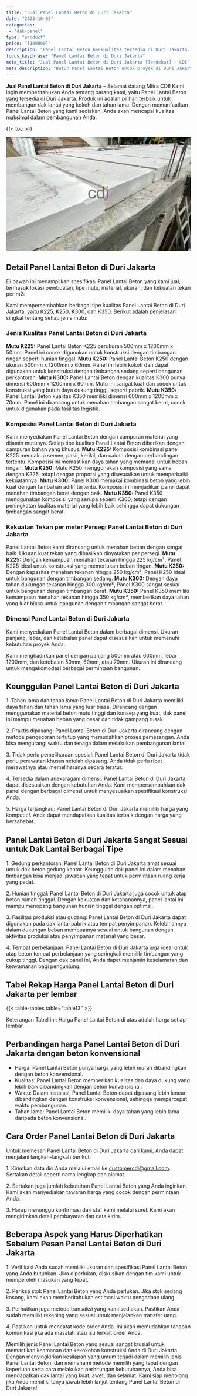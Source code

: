 ```yaml
---
title: "Jual Panel Lantai Beton di Duri Jakarta"
date: "2023-10-05"
categories:
 - "dak-panel"
type: "product"
price: "[180000]"
description: "Panel Lantai Beton berkualitas tersedia di Duri Jakarta. Solusi ideal untuk proyek konstruksi dengan standar terbaik, Panel Lantai Beton memberikan kekuatan maksimal untuk lantai dak. Dapatkan info lengkap."
focus_keyphrase: "Panel Lantai Beton di Duri Jakarta"
meta_title: "Jual Panel Lantai Beton di Duri Jakarta [Terdekat] - CDI"
meta_description: "Butuh Panel Lantai Beton untuk proyek di Duri Jakarta?. Tersedia Panel Lantai Beton premium untuk proyek konstruksi. Promo menarik hanya di sini."
---
```


**Jual Panel Lantai Beton di Duri Jakarta** – Selamat datang Mitra CDI! Kami ingin memberitahukan Anda tentang barang kami, yaitu Panel Lantai Beton yang tersedia di Duri Jakarta. Produk ini adalah pilihan terbaik untuk membangun dak lantai yang kokoh dan tahan lama. Dengan memanfaatkan Panel Lantai Beton yang kami sediakan, Anda akan mencapai kualitas maksimal dalam pembangunan Anda.

{{< toc >}}

![Jual Panel Lantai Beton di Duri Jakarta](/images/dak-panel/dak-panel-22.jpg)

## Detail Panel Lantai Beton di Duri Jakarta

Di bawah ini menampilkan spesifikasi Panel Lantai Beton yang kami jual, termasuk lokasi pembuatan, tipe mutu, material, ukuran, dan kekuatan tekan per m2:

Kami mempersembahkan berbagai tipe kualitas Panel Lantai Beton di Duri Jakarta, yaitu K225, K250, K300, dan K350. Berikut adalah penjelasan singkat tentang setiap jenis mutu:

### Jenis Kualitas Panel Lantai Beton di Duri Jakarta

**Mutu K225:** Panel Lantai Beton K225 berukuran 500mm x 1200mm x 50mm. Panel ini cocok digunakan untuk konstruksi dengan timbangan ringan seperti hunian tinggal.
**Mutu K250:** Panel Lantai Beton K250 dengan ukuran 500mm x 1200mm x 60mm. Panel ini lebih kokoh dan dapat digunakan untuk konstruksi dengan timbangan sedang seperti bangunan perkantoran.
**Mutu K300:** Panel Lantai Beton dengan kualitas K300 punya dimensi 600mm x 1200mm x 60mm. Mutu ini sangat kuat dan cocok untuk konstruksi yang butuh daya dukung tinggi, seperti pabrik.
**Mutu K350:** Panel Lantai Beton kualitas K350 memiliki dimensi 600mm x 1200mm x 70mm. Panel ini dirancang untuk menahan timbangan sangat berat, cocok untuk digunakan pada fasilitas logistik.

### Komposisi Panel Lantai Beton di Duri Jakarta

Kami menyediakan Panel Lantai Beton dengan campuran material yang dijamin mutunya. Setiap tipe kualitas Panel Lantai Beton diberikan dengan campuran bahan yang khusus.
**Mutu K225:** Komposisi kombinasi panel K225 mencakup semen, pasir, kerikil, dan cairan dengan perbandingan tertentu. Komposisi ini memastikan daya tahan yang memadai untuk beban ringan.
**Mutu K250:** Mutu K250 menggunakan komposisi yang sama dengan K225, tetapi dengan proporsi yang disesuaikan untuk memperbaiki kekuatannya.
**Mutu K300:** Panel K300 memakai kombinasi beton yang lebih kuat dengan tambahan aditif tertentu. Komposisi ini menjadikan panel dapat menahan timbangan berat dengan baik.
**Mutu K350:** Panel K350 menggunakan komposisi yang serupa seperti K300, tetapi dengan peningkatan kualitas material yang lebih baik sehingga dapat dukungan timbangan sangat berat.

### Kekuatan Tekan per meter Persegi Panel Lantai Beton di Duri Jakarta

Panel Lantai Beton kami dirancang untuk menahan beban dengan sangat baik. Ukuran kuat tekan yang dihasilkan dinyatakan per persegi.
**Mutu K225:** Dengan kemampuan menahan tekanan hingga 225 kg/cm², Panel K225 ideal untuk konstruksi yang memerlukan beban ringan.
**Mutu K250:** Dengan kapasitas menahan tekanan hingga 250 kg/cm², Panel K250 ideal untuk bangunan dengan timbangan sedang.
**Mutu K300:** Dengan daya tahan dukungan tekanan hingga 300 kg/cm², Panel K300 sangat sesuai untuk bangunan dengan timbangan berat.
**Mutu K350:** Panel K350 memiliki kemampuan menahan tekanan hingga 350 kg/cm², memberikan daya tahan yang luar biasa untuk bangunan dengan timbangan sangat berat.

### Dimensi Panel Lantai Beton di Duri Jakarta

Kami menyediakan Panel Lantai Beton dalam berbagai dimensi. Ukuran panjang, lebar, dan ketebalan panel dapat disesuaikan untuk memenuhi kebutuhan proyek Anda.

Kami menghadirkan panel dengan panjang 500mm atau 600mm, lebar 1200mm, dan ketebalan 50mm, 60mm, atau 70mm. Ukuran ini dirancang untuk mengakomodasi berbagai permintaan bangunan.

## Keunggulan Panel Lantai Beton di Duri Jakarta

1\.  Tahan lama dan tahan lama: Panel Lantai Beton di Duri Jakarta memiliki daya tahan dan tahan lama yang luar biasa. Dirancang dengan menggunakan material beton mutu tinggi dan konsep yang kuat, dak panel ini mampu menahan beban yang besar dan tidak gampang rusak.

2\.  Praktis dipasang: Panel Lantai Beton di Duri Jakarta dirancang dengan metode pengecoran tertutup yang memudahkan proses pemasangan. Anda bisa mengurangi waktu dan tenaga dalam melakukan pembangunan lantai.

3\.  Tidak perlu pemeliharaan spesial: Panel Lantai Beton di Duri Jakarta tidak perlu perawatan khusus setelah dipasang. Anda tidak perlu ribet merawatnya atau memeliharanya secara teratur.

4\.  Tersedia dalam anekaragam dimensi: Panel Lantai Beton di Duri Jakarta dapat disesuaikan dengan kebutuhan Anda. Kami mempersembahkan dak panel dengan berbagai dimensi untuk menyesuaikan spesifikasi konstruksi Anda.

5\.  Harga terjangkau: Panel Lantai Beton di Duri Jakarta memiliki harga yang kompetitif. Anda dapat mendapatkan kualitas terbaik dengan harga yang bersahabat.

## Panel Lantai Beton di Duri Jakarta Sangat Sesuai untuk Dak Lantai Berbagai Tipe

1\.  Gedung perkantoran: Panel Lantai Beton di Duri Jakarta amat sesuai untuk dak beton gedung kantor. Keunggulan dak panel ini dalam menahan timbangan bisa menjadi jawaban yang tepat untuk permintaan ruang kerja yang padat.

2\.  Hunian tinggal: Panel Lantai Beton di Duri Jakarta juga cocok untuk atap beton rumah tinggal. Dengan kekuatan dan ketahanannya, panel lantai ini mampu menopang bangunan hunian tinggal dengan optimal.

3\.  Fasilitas produksi atau gudang: Panel Lantai Beton di Duri Jakarta dapat digunakan pada dak lantai pabrik atau tempat penyimpanan. Kelebihannya dalam dukungan beban membuatnya sesuai untuk bangunan dengan aktivitas produksi atau penyimpanan material yang besar.

4\.  Tempat perbelanjaan: Panel Lantai Beton di Duri Jakarta juga ideal untuk atap beton tempat perbelanjaan yang seringkali memiliki timbangan yang cukup tinggi. Dengan dak panel ini, Anda dapat menjamin keselamatan dan kenyamanan bagi pengunjung.

## Tabel Rekap Harga Panel Lantai Beton di Duri Jakarta per lembar

{{< table-tables table="table13" >}}

Keterangan Tabel ini: Harga Panel Lantai Beton di atas adalah harga setiap lembar.

## Perbandingan harga Panel Lantai Beton di Duri Jakarta dengan beton konvensional

*   Harga: Panel Lantai Beton punya harga yang lebih murah dibandingkan dengan beton konvensional.
*   Kualitas: Panel Lantai Beton memberikan kualitas dan daya dukung yang lebih baik dibandingkan dengan beton konvensional.
*   Waktu: Dalam instalasi, Panel Lantai Beton dapat dipasang lebih lancar dibandingkan dengan konstruksi konvensional, sehingga mempercepat waktu pembangunan.
*   Tahan lama: Panel Lantai Beton memiliki daya tahan yang lebih lama daripada beton konvensional.

## Cara Order Panel Lantai Beton di Duri Jakarta

Untuk memesan Panel Lantai Beton di Duri Jakarta dari kami, Anda dapat menjalani langkah-langkah berikut:

1\.  Kirimkan data diri Anda melalui email ke customercdi@gmail.com. Sertakan detail seperti nama lengkap dan alamat.

2\.  Sertakan juga jumlah kebutuhan Panel Lantai Beton yang Anda inginkan. Kami akan menyediakan tawaran harga yang cocok dengan permintaan Anda.

3\.  Harap menunggu konfirmasi dari staf kami melalui surel. Kami akan mengirimkan detail pembayaran dan data kirim.

## Beberapa Aspek yang Harus Diperhatikan Sebelum Pesan Panel Lantai Beton di Duri Jakarta

1\.  Verifikasi Anda sudah memiliki ukuran dan spesifikasi Panel Lantai Beton yang Anda butuhkan. Jika diperlukan, diskusikan dengan tim kami untuk memperoleh masukan yang tepat.

2\.  Periksa stok Panel Lantai Beton yang Anda perlukan. Jika stok sedang kosong, kami akan memberitahukan estimasi waktu pengadaan ulang.

3\.  Perhatikan juga metode transaksi yang kami sediakan. Pastikan Anda sudah memiliki rekening yang sesuai untuk menjalankan transfer uang.

4\.  Pastikan untuk mencatat kode order Anda. Ini akan memudahkan tahapan komunikasi jika ada masalah atau isu terkait order Anda.

Memilih jenis Panel Lantai Beton yang sesuai sangat krusial untuk memastikan keamanan dan kekokohan konstruksi Anda di Duri Jakarta. Dengan menyingkirkan kesilapan yang umum terjadi dalam memilih jenis Panel Lantai Beton, dan memahami metode memilih yang tepat dengan keperluan serta cara melakukan perhitungan kebutuhannya, Anda bisa mendapatkan dak lantai yang kuat, awet, dan selamat. Kami siap menolong jika Anda memiliki tanya jawab lebih lanjut tentang Panel Lantai Beton di Duri Jakarta!
